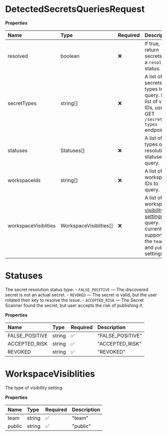 # DetectedSecretsQueriesRequest

**Properties**

| Name                 | Type                   | Required | Description                                                                                                                                                                                                                                   |
| :------------------- | :--------------------- | :------- | :-------------------------------------------------------------------------------------------------------------------------------------------------------------------------------------------------------------------------------------------- |
| resolved             | boolean                | ❌       | If true, return secrets with a `resolved` status.                                                                                                                                                                                             |
| secretTypes          | string[]               | ❌       | A list of secrets types to query. For a list of valid IDs, use the GET `/secret-types` endpoint.                                                                                                                                              |
| statuses             | Statuses[]             | ❌       | A list of the types of resolution statuses to query.                                                                                                                                                                                          |
| workspaceIds         | string[]               | ❌       | A list of workspaces IDs to query.                                                                                                                                                                                                            |
| workspaceVisiblities | WorkspaceVisiblities[] | ❌       | A list of workspace [visibility settings](https://learning.postman.com/docs/collaborating-in-postman/using-workspaces/managing-workspaces/#changing-workspace-visibility) to query. This currently supports the `team` and `public` settings. |

# Statuses

The secret resolution status type: - `FALSE_POSITIVE` — The discovered secret is not an actual secret. - `REVOKED` — The secret is valid, but the user rotated their key to resolve the issue. - `ACCEPTED_RISK` — The Secret Scanner found the secret, but user accepts the risk of publishing it.

**Properties**

| Name           | Type   | Required | Description      |
| :------------- | :----- | :------- | :--------------- |
| FALSE_POSITIVE | string | ✅       | "FALSE_POSITIVE" |
| ACCEPTED_RISK  | string | ✅       | "ACCEPTED_RISK"  |
| REVOKED        | string | ✅       | "REVOKED"        |

# WorkspaceVisiblities

The type of visibility setting.

**Properties**

| Name   | Type   | Required | Description |
| :----- | :----- | :------- | :---------- |
| team   | string | ✅       | "team"      |
| public | string | ✅       | "public"    |

<!-- This file was generated by liblab | https://liblab.com/ -->

